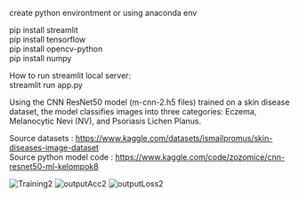 create python environtment or using anaconda env

pip install streamlit  
pip install tensorflow  
pip install opencv-python  
pip install numpy  

How to run streamlit local server:  
streamlit run app.py

Using the CNN ResNet50 model (m-cnn-2.h5 files) trained on a skin disease dataset, the model classifies images into three categories: Eczema, Melanocytic Nevi (NV), and Psoriasis Lichen Planus.

Source datasets : https://www.kaggle.com/datasets/ismailpromus/skin-diseases-image-dataset  
Source python model code : https://www.kaggle.com/code/zozomice/cnn-resnet50-ml-kelompok8  

![Training2](https://github.com/Alvian47/cnn-resnet50-model/assets/114473123/a38e622c-3392-4c8d-b146-4cf4226a6a20)
![outputAcc2](https://github.com/Alvian47/cnn-resnet50-model/assets/114473123/f27000b2-b9b5-4768-a304-0cd2ee62796b)
![outputLoss2](https://github.com/Alvian47/cnn-resnet50-model/assets/114473123/32b5b209-ab30-4da8-bdfc-153770f10d8d)
